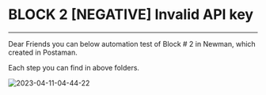 # BLOCK 2 [NEGATIVE] Invalid API key
___

Dear Friends you can below automation test of Block # 2 in Newman, which created in Postaman.

Each step you can find in above folders.

![2023-04-11-04-44-22](https://user-images.githubusercontent.com/122685448/231304604-6e7f7fb5-e448-4923-a554-e844233fa17f.gif)
